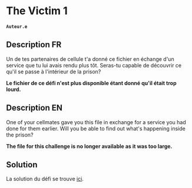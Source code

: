# The Victim 1

**`Auteur.e`** [](https://github.com/chrichriGeorgie)

## Description FR

Un de tes partenaires de cellule t'a donné ce fichier en échange d'un service que tu lui avais rendu plus tôt. Seras-tu capable de découvrir ce qu'il se passe à l'intérieur de la prison?

**Le fichier de ce défi n'est plus disponible étant donné qu'il était trop lourd.**

## Description EN

One of your cellmates gave you this file in exchange for a service you had done for them earlier. Will you be able to find out what's happening inside the prison?

**The file for this challenge is no longer available as it was too large.**

## Solution

La solution du défi se trouve [ici](solution/).
